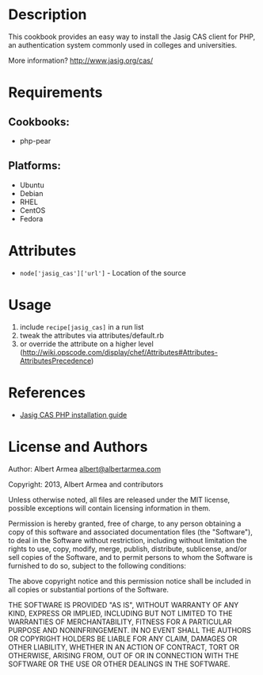 Description
===========

This cookbook provides an easy way to install the Jasig CAS client for PHP, an
authentication system commonly used in colleges and universities.

More information?
<http://www.jasig.org/cas/>

Requirements
============

## Cookbooks:

* php-pear

## Platforms:

* Ubuntu
* Debian
* RHEL
* CentOS
* Fedora

Attributes
==========

* `node['jasig_cas']['url']` - Location of the source

Usage
=====

1. include `recipe[jasig_cas]` in a run list
2. tweak the attributes via attributes/default.rb
3. or override the attribute on a higher level (http://wiki.opscode.com/display/chef/Attributes#Attributes-AttributesPrecedence)

References
==========

* [Jasig CAS PHP installation guide](https://wiki.jasig.org/display/CASC/phpCAS+installation+guide)

License and Authors
===================

Author: Albert Armea <albert@albertarmea.com>

Copyright: 2013, Albert Armea and contributors

Unless otherwise noted, all files are released under the MIT license,
possible exceptions will contain licensing information in them.

Permission is hereby granted, free of charge, to any person obtaining a copy
of this software and associated documentation files (the "Software"), to deal
in the Software without restriction, including without limitation the rights
to use, copy, modify, merge, publish, distribute, sublicense, and/or sell
copies of the Software, and to permit persons to whom the Software is
furnished to do so, subject to the following conditions:

The above copyright notice and this permission notice shall be included in
all copies or substantial portions of the Software.

THE SOFTWARE IS PROVIDED "AS IS", WITHOUT WARRANTY OF ANY KIND, EXPRESS OR
IMPLIED, INCLUDING BUT NOT LIMITED TO THE WARRANTIES OF MERCHANTABILITY,
FITNESS FOR A PARTICULAR PURPOSE AND NONINFRINGEMENT. IN NO EVENT SHALL THE
AUTHORS OR COPYRIGHT HOLDERS BE LIABLE FOR ANY CLAIM, DAMAGES OR OTHER
LIABILITY, WHETHER IN AN ACTION OF CONTRACT, TORT OR OTHERWISE, ARISING FROM,
OUT OF OR IN CONNECTION WITH THE SOFTWARE OR THE USE OR OTHER DEALINGS IN
THE SOFTWARE.
